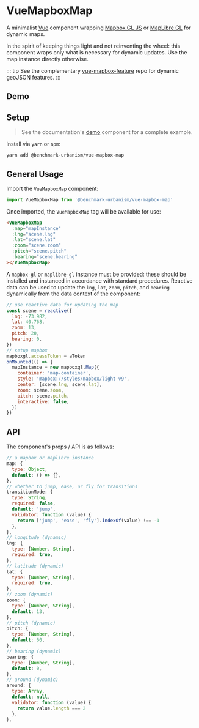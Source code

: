 # VueMapboxMap

A minimalist [Vue](https://vuejs.org/) component wrapping [Mapbox GL JS](https://www.mapbox.com/mapbox-gl-js/api/) or [MapLibre GL](https://github.com/maplibre/maplibre-gl-js) for dynamic maps.

In the spirit of keeping things light and not reinventing the wheel: this component wraps only what is necessary for dynamic updates. Use the map instance directly otherwise.

::: tip
See the complementary [vue-mapbox-feature](https://benchmark-urbanism.github.io/vue-mapbox-feature/) repo for dynamic geoJSON features.
:::

## Demo

<ClientOnly>
<Demo/>
</ClientOnly>

## Setup

> See the documentation's [demo](https://github.com/benchmark-urbanism/vue-mapbox-map/blob/master/docs/.vuepress/components/Demo.vue) component for a complete example.

Install via `yarn` or `npm`:

```
yarn add @benchmark-urbanism/vue-mapbox-map
```

## General Usage

Import the `VueMapboxMap` component:

```js
import VueMapboxMap from '@benchmark-urbanism/vue-mapbox-map'
```

Once imported, the `VueMapboxMap` tag will be available for use:

```html
<VueMapboxMap
  :map="mapInstance"
  :lng="scene.lng"
  :lat="scene.lat"
  :zoom="scene.zoom"
  :pitch="scene.pitch"
  :bearing="scene.bearing"
></VueMapboxMap>
```

A `mapbox-gl` or `maplibre-gl` instance must be provided: these should be installed and instanced in accordance with standard procedures. Reactive data can be used to update the `lng`, `lat`, `zoom`, `pitch`, and `bearing` dynamically from the data context of the component:

```js
// use reactive data for updating the map
const scene = reactive({
  lng: -73.982,
  lat: 40.768,
  zoom: 13,
  pitch: 20,
  bearing: 0,
})
// setup mapbox
mapboxgl.accessToken = aToken
onMounted(() => {
  mapInstance = new mapboxgl.Map({
    container: 'map-container',
    style: 'mapbox://styles/mapbox/light-v9',
    center: [scene.lng, scene.lat],
    zoom: scene.zoom,
    pitch: scene.pitch,
    interactive: false,
  })
})
```

## API

The component's props / API is as follows:

```js
// a mapbox or maplibre instance
map: {
  type: Object,
  default: () => {},
},
// whether to jump, ease, or fly for transitions
transitionMode: {
  type: String,
  required: false,
  default: 'jump',
  validator: function (value) {
    return ['jump', 'ease', 'fly'].indexOf(value) !== -1
  },
},
// longitude (dynamic)
lng: {
  type: [Number, String],
  required: true,
},
// latitude (dynamic)
lat: {
  type: [Number, String],
  required: true,
},
// zoom (dynamic)
zoom: {
  type: [Number, String],
  default: 13,
},
// pitch (dynamic)
pitch: {
  type: [Number, String],
  default: 60,
},
// bearing (dynamic)
bearing: {
  type: [Number, String],
  default: 0,
},
// around (dynamic)
around: {
  type: Array,
  default: null,
  validator: function (value) {
    return value.length === 2
  },
},
```
